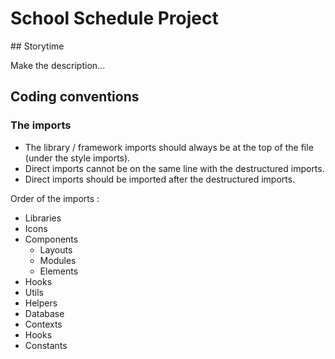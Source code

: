 # School Schedule Project

## Storytime

Make the description...

## Coding conventions

### The imports

- The library / framework imports should always be at the top of the file (under the style imports).
- Direct imports cannot be on the same line with the destructured imports.
- Direct imports should be imported after the destructured imports.

Order of the imports :

- Libraries
- Icons
- Components
  - Layouts
  - Modules
  - Elements
- Hooks
- Utils
- Helpers
- Database
- Contexts
- Hooks
- Constants
